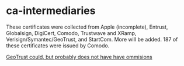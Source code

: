 ca-intermediaries
=================

These certificates were collected from Apple (incomplete), Entrust, Globalsign, DigiCert, Comodo, Trustwave and XRamp, Verisign/Symantec/GeoTrust, and StartCom. More will be added. 187 of these certificates were issued by Comodo.

[GeoTrust could, but probably does not have have ommisions](https://bugzilla.mozilla.org/show_bug.cgi?id=1019860)
